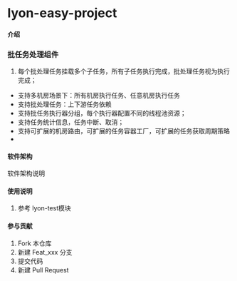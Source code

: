 # lyon-easy-project

#### 介绍
###  批任务处理组件
1.    每个批处理任务挂载多个子任务，所有子任务执行完成，批处理任务视为执行完成；
  
-   支持多机房场景下：所有机房执行任务、任意机房执行任务
-   支持批处理任务：上下游任务依赖
-   支持批任务执行器分组，每个执行器配置不同的线程池资源；
-   支持任务统计信息，任务中断、取消；
-   支持可扩展的机房路由，可扩展的任务容器工厂，可扩展的任务获取周期策略
-   



#### 软件架构
软件架构说明


#### 使用说明

1.  参考 lyon-test模块

#### 参与贡献

1.  Fork 本仓库
2.  新建 Feat_xxx 分支
3.  提交代码
4.  新建 Pull Request
